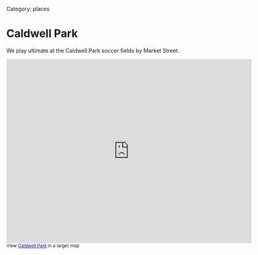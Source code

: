 Category: places

# Caldwell Park

We play ultimate at the Caldwell Park soccer fields by Market Street.

<iframe width="640" height="480" frameborder="0" scrolling="no" marginheight="0" marginwidth="0" src="https://maps.google.com/maps/ms?msa=0&amp;msid=201544677678475470419.0004ab4a63ec87d8b58bd&amp;ie=UTF8&amp;t=h&amp;ll=40.595185,-122.391429&amp;spn=0.007821,0.013733&amp;z=16&amp;output=embed"></iframe><br /><small>View <a href="https://maps.google.com/maps/ms?msa=0&amp;msid=201544677678475470419.0004ab4a63ec87d8b58bd&amp;ie=UTF8&amp;t=h&amp;ll=40.595185,-122.391429&amp;spn=0.007821,0.013733&amp;z=16&amp;source=embed" style="color:#0000FF;text-align:left">Caldwell Park</a> in a larger map</small>
